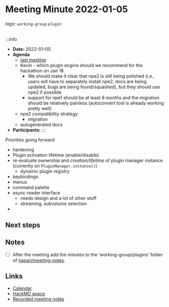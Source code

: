 Meeting Minute 2022-01-05
===

###### tags: `working-group` `plugin`

:::info
- **Date:** 2022-01-05
- **Agenda**
    - [last meeting](https://hackmd.io/D6dWiLOAQ-uWNKvZUa7UDw)
    - Kevin - which plugin engine should we recommend for the hackathon on Jan 18
        - We should make it clear that npe2 is still being polished (i.e., users will have to separately install npe2, docs are being updated, bugs are being found/squashed), but they should use npe2 if possible
        - support for npe1 should be at least 6 months and the migration should be relatively painless (autoconvert tool is already working pretty well)
    - npe2 compatibility strategy
        - migration
    - autogenerated docs
- **Participants:**
:::

Priorities going forward
- hardening
- Plugin activation lifetime (enable/disable)
- re-evaluate ownership and *creation/lifetime* of plugin manager instance  (currently on `PluginManager.instance()`)
  - dynamic plugin registry
- keybindings
- menus
- command palette
- async reader interface
    - needs design and a lot of other stuff
    - streaming, subvolume selection
- 


<!-- Discussion goes here-->

## Next steps
<!-- Action items go here -->

## Notes 
<!-- Other important details discussed during the meeting can be entered here. -->

- [ ] After the meeting add the minutes to the 'working-group/plugins' folder of [napari/meeting-notes](https://github.com/napari/meeting-notes).

## Links

* [Calendar](https://calendar.google.com/calendar/u/0?cid=Y18zNXI5M2VjNnZ0cDhzbWhtN2R2NXVvdDB2NEBncm91cC5jYWxlbmRhci5nb29nbGUuY29t)
* [HackMD space](https://hackmd.io/team/napari-wg-plugin)
* [Recorded meeting notes](https://github.com/napari/meeting-notes/tree/master/2021/working-groups/plugins)